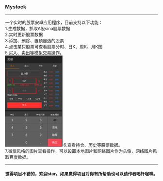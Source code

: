 ### Mystock
* * *
一个实时的股票安卓应用程序，目前支持以下功能：  
1.生成数据，抓取A股sina股票数据  
2.实时更新股票数据  
3.添加、删除、置顶自选的股票  
4.点击某只股票可查看股票分时、日K、周K、月K图  
5.买入、卖出等模拟交易操作。  
<img src="https://github.com/ChandlerZeng/MyStock/blob/master/images/buy.PNG" height="300">
6.查看持仓、历史等股票数据。  
7.微信风格的图片查看操作，可以设置本地图片和网络图片作为头像，网络图片抓取百度数据。  

* * *

#### 觉得项目不错的，欢迎star。如果觉得项目对你有所帮助也可以请作者喝杯咖啡。

